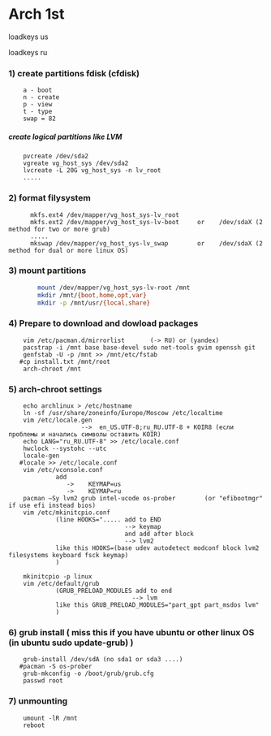 # Arch 1st

loadkeys us

loadkeys ru

### 1) create partitions fdisk (cfdisk)
        a - boot
        n - create
        p - view
        t - type
        swap = 82
        
 ##### create logical partitions like LVM
 
        pvcreate /dev/sda2
        vgreate vg_host_sys /dev/sda2
        lvcreate -L 20G vg_host_sys -n lv_root
        .....
 
        
  ### 2) format filysystem
  
  ```shell
        mkfs.ext4 /dev/mapper/vg_host_sys-lv_root
        mkfs.ext2 /dev/mapper/vg_host_sys-lv-boot     or    /dev/sdaX (2 method for two or more grub)
        .....
        mkswap /dev/mapper/vg_host_sys-lv_swap        or    /dev/sdaX (2 method for dual or more linux OS)
  ```
  
  ### 3) mount partitions

```sh
        mount /dev/mapper/vg_host_sys-lv-root /mnt
        mkdir /mnt/{boot,home,opt,var}
        mkdir -p /mnt/usr/{local,share}
```

 ### 4) Prepare to download and dowload packages      
        
        vim /etc/pacman.d/mirrorlist       (-> RU) or (yandex)
        pacstrap -i /mnt base base-devel sudo net-tools gvim openssh git
        genfstab -U -p /mnt >> /mnt/etc/fstab
       #cp install.txt /mnt/root
        arch-chroot /mnt
        
### 5) arch-chroot settings

        echo archlinux > /etc/hostname
        ln -sf /usr/share/zoneinfo/Europe/Moscow /etc/localtime
        vim /etc/locale.gen   
                        -->  en_US.UTF-8;ru_RU.UTF-8 + KOIR8 (если проблемы и начались символы оставить KOIR)
        echo LANG="ru_RU.UTF-8" >> /etc/locale.conf
        hwclock --systohc --utc
        locale-gen
       #locale >> /etc/locale.conf
        vim /etc/vconsole.conf
                 add
                    ->    KEYMAP=us
                    ->    KEYMAP=ru
        pacman –Sy lvm2 grub intel-ucode os-prober        (or "efibootmgr" if use efi instead bios)
        vim /etc/mkinitcpio.conf
                 (line HOOKS="..... add to END
                                    --> keymap
                                    and add after block 
                                    --> lvm2
                 like this HOOKS=(base udev autodetect modconf block lvm2 filesystems keyboard fsck keymap)
                 )
          
        mkinitcpio -p linux
        vim /etc/default/grub
                 (GRUB_PRELOAD_MODULES add to end
                                      --> lvm
                 like this GRUB_PRELOAD_MODULES="part_gpt part_msdos lvm"
                 )
                 
 ### 6) grub install ( miss this if you have ubuntu or other linux OS  (in ubuntu sudo update-grub) )
 
        grub-install /dev/sdA (no sda1 or sda3 ....)
       #pacman -S os-prober
        grub-mkconfig -o /boot/grub/grub.cfg
        passwd root
        
 ### 7) unmounting
 
        umount -lR /mnt
        reboot
